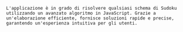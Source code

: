 	L'applicazione è in grado di risolvere qualsiasi schema di Sudoku utilizzando un avanzato algoritmo in JavaScript. Grazie a un'elaborazione efficiente, fornisce soluzioni rapide e precise, garantendo un'esperienza intuitiva per gli utenti.
